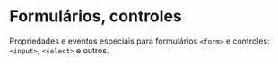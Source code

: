 # Formulários, controles

Propriedades e eventos especiais para formulários `<form>` e controles: `<input>`, `<select>` e outros.
